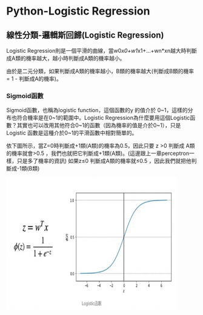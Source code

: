 # Python-Logistic Regression

## 線性分類-邏輯斯回歸(Logistic Regression) 
Logistic Regression則是一個平滑的曲線，當w0*x0+w1*x1+…+wn*xn越大時判斷成A類的機率越大，越小時判斷成A類的機率越小。

由於是二元分類，如果判斷成A類的機率越小，B類的機率越大(判斷成B類的機率 = 1 - 判斷成A的機率)。

### Sigmoid函數
Sigmoid函數，也稱為logistic function，這個函數的y 的值介於 0~1，這樣的分布也符合機率是在0~1的範圍中。Logistic Regression為什麼要用這個Logistic函數？其實也可以改用其他符合0~1的函數（因為機率的值是介於0~1），只是Logistic 函數是這種介於0~1的平滑函數中相對簡單的。


依下圖所示，當Z=0時判斷成+1類(A類)的機率為0.5，因此只要 z >0 判斷成 A類的機率就會>0.5 ，我們也就把它判斷成+1類(A類)。(這邊跟上一章perceptron一樣，只是多了機率的資訊) 如果z≤0 判斷成A類的機率就≤0.5 ，因此我們就把他判斷成-1類(B類)


<img width="450" height="350" src="https://github.com/EmiliaWANG1113/Machine-Learning/blob/main/Python-Logistic%20Regression/%E6%88%AA%E5%9C%96%202023-06-05%20%E4%B8%8B%E5%8D%883.55.40.png"/>
